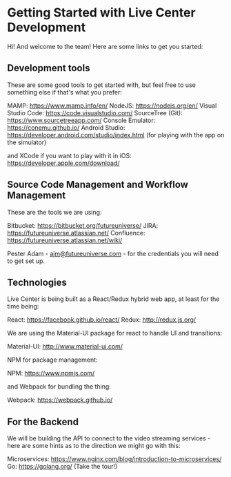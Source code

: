 # Getting Started with Live Center Development

Hi! And welcome to the team! Here are some links to get you started:

## Development tools

These are some good tools to get started with, but feel free to use something else if that's what you prefer:

MAMP: https://www.mamp.info/en/
NodeJS: https://nodejs.org/en/
Visual Studio Code: https://code.visualstudio.com/
SourceTree (Git): https://www.sourcetreeapp.com/
Console Emulator: https://conemu.github.io/
Android Studio: https://developer.android.com/studio/index.html (for playing with the app on the simulator)

and XCode if you want to play with it in iOS: https://developer.apple.com/download/
 
## Source Code Management and Workflow Management

These are the tools we are using:

Bitbucket: https://bitbucket.org/futureuniverse/
JIRA: https://futureuniverse.atlassian.net/
Confluence: https://futureuniverse.atlassian.net/wiki/

Pester Adam - ajm@futureuniverse.com - for the credentials you will need to get set up.

## Technologies

Live Center is being built as a React/Redux hybrid web app, at least for the time being:

React: https://facebook.github.io/react/
Redux: http://redux.js.org/

We are using the Material-UI package for react to handle UI and transitions:

Material-UI: http://www.material-ui.com/

NPM for package management:

NPM: https://www.npmjs.com/

and Webpack for bundling the thing:

Webpack: https://webpack.github.io/

## For the Backend

We will be building the API to connect to the video streaming services - here are some hints as to the direction we might go with this:

Microservices: https://www.nginx.com/blog/introduction-to-microservices/
Go: https://golang.org/ (Take the tour!)